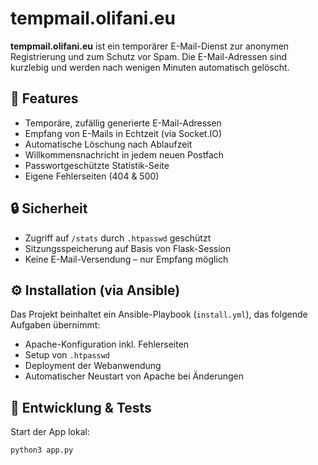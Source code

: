 # tempmail.olifani.eu

**tempmail.olifani.eu** ist ein temporärer E-Mail-Dienst zur anonymen Registrierung und zum Schutz vor Spam. Die E-Mail-Adressen sind kurzlebig und werden nach wenigen Minuten automatisch gelöscht.

## 🚀 Features

- Temporäre, zufällig generierte E-Mail-Adressen
- Empfang von E-Mails in Echtzeit (via Socket.IO)
- Automatische Löschung nach Ablaufzeit
- Willkommensnachricht in jedem neuen Postfach
- Passwortgeschützte Statistik-Seite
- Eigene Fehlerseiten (404 & 500)

## 🔒 Sicherheit

- Zugriff auf `/stats` durch `.htpasswd` geschützt
- Sitzungsspeicherung auf Basis von Flask-Session
- Keine E-Mail-Versendung – nur Empfang möglich

## ⚙️ Installation (via Ansible)

Das Projekt beinhaltet ein Ansible-Playbook (`install.yml`), das folgende Aufgaben übernimmt:

- Apache-Konfiguration inkl. Fehlerseiten
- Setup von `.htpasswd`
- Deployment der Webanwendung
- Automatischer Neustart von Apache bei Änderungen

## 🧪 Entwicklung & Tests

Start der App lokal:

```bash
python3 app.py

